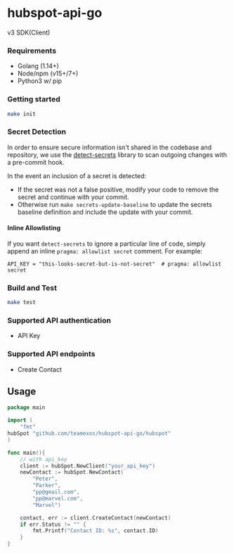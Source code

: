 # hubspot-api-go

v3 SDK(Client)

### Requirements

- Golang (1.14+)
- Node/npm (v15+/7+)
- Python3 w/ pip

### Getting started

```sh
make init
```

### Secret Detection

In order to ensure secure information isn't shared in the codebase and
repository, we use the [detect-secrets](https://github.com/Yelp/detect-secrets)
library to scan outgoing changes with a pre-commit hook.

In the event an inclusion of a secret is detected:

- If the secret was not a false positive, modify your code to remove the secret
and continue with your commit.
- Otherwise run `make secrets-update-baseline` to update the secrets baseline
definition and include the update with your commit.

#### Inline Allowlisting

If you want `detect-secrets` to ignore a particular line of code, simply append
an inline `pragma: allowlist secret` comment. For example:

`API_KEY = "this-looks-secret-but-is-not-secret"  # pragma: allowlist secret `

### Build and Test

```sh
make test
```

### Supported API authentication

  - API Key

### Supported API endpoints

  - Create Contact

## Usage

```go
package main

import (
	"fmt"
hubSpot "github.com/teamexos/hubspot-api-go/hubspot"
)

func main(){
    // with api_key
    client := hubSpot.NewClient("your_api_key")
    newContact := hubSpot.NewContact(
        "Peter",
        "Parker",
        "pp@gmail.com",
        "pp@marvel.com",
        "Marvel")

    contact, err := client.CreateContact(newContact)
    if err.Status != "" {
        fmt.Printf("Contact ID: %s", contact.ID)
    }
}
```
